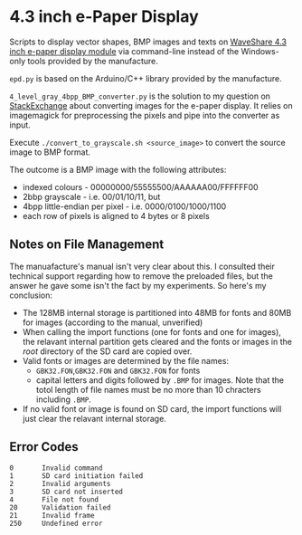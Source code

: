 # 4.3 inch e-Paper Display

Scripts to display vector shapes, BMP images and texts on [WaveShare 4.3 inch e-paper display module](http://www.waveshare.com/wiki/4.3inch_e-Paper) via command-line instead of the Windows-only tools provided by the manufacture.

`epd.py` is based on the Arduino/C++ library provided by the manufacture.

`4_level_gray_4bpp_BMP_converter.py` is the solution to my question on [StackExchange](http://stackoverflow.com/a/35834109/3349573) about converting images for the e-paper display. It relies on imagemagick for preprocessing the pixels and pipe into the converter as input.

Execute `./convert_to_grayscale.sh <source_image>` to convert the source image to BMP format. 

The outcome is a BMP image with the following attributes:
* indexed colours - 00000000/55555500/AAAAAA00/FFFFFF00
* 2bbp grayscale - i.e. 00/01/10/11, but
* 4bpp little-endian per pixel - i.e. 0000/0100/1000/1100
* each row of pixels is aligned to 4 bytes or 8 pixels

## Notes on File Management

The manuafacture's manual isn't very clear about this. I consulted their technical support regarding how to remove the preloaded files, but the answer he gave some isn't the fact by my experiments. So here's my conclusion:

* The 128MB internal storage is partitioned into 48MB for fonts and 80MB for images (according to the manual, unverified)
* When calling the import functions (one for fonts and one for images), the relavant internal partition gets cleared and the fonts or images in the *root* directory of the SD card are copied over.
* Valid fonts or images are determined by the file names:
  * `GBK32.FON`,`GBK32.FON` and `GBK32.FON` for fonts
  * capital letters and digits followed by `.BMP` for images. Note that the totol length of file names must be no more than 10 chracters including `.BMP`.
* If no valid font or image is found on SD card, the import functions will just clear the relavant internal storage.

## Error Codes

```
0       Invalid command
1       SD card initiation failed
2       Invalid arguments
3       SD card not inserted
4       File not found
20      Validation failed
21      Invalid frame
250     Undefined error
```